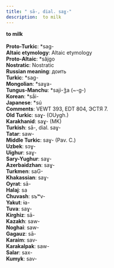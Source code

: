 ```yaml
---
title: " sā-, dial. saɣ-"
description:  to milk
---
```

<p data-pagefind-weight="0.5">
<strong> to milk</strong><br><br>
<strong>Proto-Turkic</strong>:  *sag-<br>
<strong>Altaic etymology</strong>:  Altaic etymology<br>
<strong> Proto-Altaic</strong>:  *săjgo<br>
<strong>Nostratic</strong>:  Nostratic<br>
<strong>Russian meaning</strong>:  доить<br>
<strong>Turkic</strong>:  *sag-<br>
<strong>Mongolian</strong>:  *saɣa-<br>
<strong>Tungus-Manchu</strong>:  *saji-ǯa (~-g-)<br>
<strong>Korean</strong>:  *sắi-<br>
<strong>Japanese</strong>:  *sú<br>
<strong>Comments</strong>:  VEWT 393, EDT 804, ЭСТЯ 7.<br>
<strong>Old Turkic</strong>:  saɣ- (OUygh.)<br>
<strong>Karakhanid</strong>:  saɣ- (MK)<br>
<strong>Turkish</strong>:  sā-, dial. saɣ-<br>
<strong>Tatar</strong>:  saw-<br>
<strong>Middle Turkic</strong>:  saɣ- (Pav. C.)<br>
<strong>Uzbek</strong>:  sɔɣ-<br>
<strong>Uighur</strong>:  saɣ-<br>
<strong>Sary-Yughur</strong>:  saɣ-<br>
<strong>Azerbaidzhan</strong>:  saɣ-<br>
<strong>Turkmen</strong>:  saG-<br>
<strong>Khakassian</strong>:  saɣ-<br>
<strong>Oyrat</strong>:  sā-<br>
<strong>Halaj</strong>:  sa<br>
<strong>Chuvash</strong>:  sъʷv-<br>
<strong>Yakut</strong>:  ɨa-<br>
<strong>Tuva</strong>:  saɣ-<br>
<strong>Kirghiz</strong>:  sā-<br>
<strong>Kazakh</strong>:  saw-<br>
<strong>Noghai</strong>:  saw-<br>
<strong>Gagauz</strong>:  sā-<br>
<strong>Karaim</strong>:  sav-<br>
<strong>Karakalpak</strong>:  saw-<br>
<strong>Salar</strong>:  sax-<br>
<strong>Kumyk</strong>:  sav-<br>

</p>
